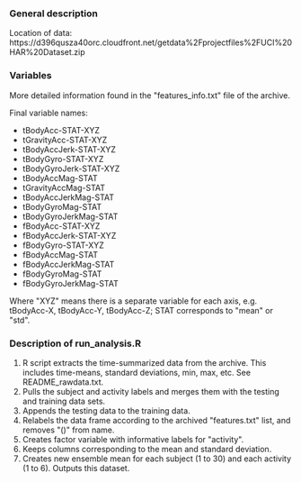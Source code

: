 <h3>General description</h3>
Location of data: 
https://d396qusza40orc.cloudfront.net/getdata%2Fprojectfiles%2FUCI%20HAR%20Dataset.zip

<h3>Variables</h3>
More detailed information found in the "features_info.txt" file of the archive.

Final variable names:
<ul>
  <li> tBodyAcc-STAT-XYZ </li>
  <li> tGravityAcc-STAT-XYZ </li>
  <li> tBodyAccJerk-STAT-XYZ </li>
  <li> tBodyGyro-STAT-XYZ </li>
  <li> tBodyGyroJerk-STAT-XYZ </li>
  <li> tBodyAccMag-STAT </li>
  <li> tGravityAccMag-STAT </li>
  <li> tBodyAccJerkMag-STAT </li>
  <li> tBodyGyroMag-STAT </li>
  <li> tBodyGyroJerkMag-STAT </li>
  <li> fBodyAcc-STAT-XYZ </li>
  <li> fBodyAccJerk-STAT-XYZ </li>
  <li> fBodyGyro-STAT-XYZ </li>
  <li> fBodyAccMag-STAT </li>
  <li> fBodyAccJerkMag-STAT </li>
  <li> fBodyGyroMag-STAT </li>
  <li> fBodyGyroJerkMag-STAT </li>
</ul>

Where "XYZ" means there is a separate variable for each axis, e.g. tBodyAcc-X, tBodyAcc-Y, tBodyAcc-Z; STAT corresponds to
"mean" or "std".

<h3>Description of run_analysis.R</h3>
<ol>
  <li> R script extracts the time-summarized data from the archive.  This includes time-means, standard deviations, min,
max, etc. See README_rawdata.txt. </li>
  <li> Pulls the subject and activity labels and merges them with the testing and training data sets.</li>
  <li> Appends the testing data to the training data. </li>
  <li> Relabels the data frame according to the archived "features.txt" list, and removes "()" from name. </li>
  <li> Creates factor variable with informative labels for "activity". </li>
  <li> Keeps columns corresponding to the mean and standard deviation. </li>
  <li> Creates new ensemble mean for each subject (1 to 30) and each activity (1 to 6).  Outputs this dataset. </li>
</ol>
